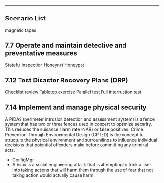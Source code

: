 

---

## Scenario List  

magnetic tapes



## 7.7 Operate and maintain detective and preventative measures
Stateful inspection
Honeynet
Honeypot

## 7.12 Test Disaster Recovery Plans (DRP)
Checklist review
Tabletop exercise
Parallel test
Full interruption test

## 7.14 Implement and manage physical security
A PIDAS (perimeter intrusion detection and assessment system) is a fence system that has two or three fences used in concert to optimize security.
This reduces the nuisance alarm rate (NAR) or false positives. Crime Prevention Through Environmental Design (CPTED) is the concept to structure the physical environment and surroundings to influence individual decisions that potential offenders make before committing any criminal acts.

- ConfigMgr
- A hoax is a social engineering attack that is attempting to trick a user into taking actions that will harm them through the use of fear that not taking action would actually cause harm.
